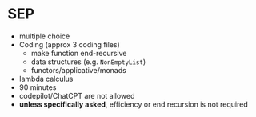 # SEP

* multiple choice
* Coding (approx 3 coding files)
  * make function end-recursive
  * data structures (e.g. `NonEmptyList`)
  * functors/applicative/monads
* lambda calculus
* 90 minutes
* codepilot/ChatCPT are not allowed
* **unless specifically asked**, efficiency or end recursion is not required